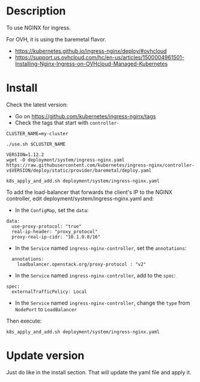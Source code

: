 # Description

To use NGINX for ingress.

For OVH, it is using the baremetal flavor.

- https://kubernetes.github.io/ingress-nginx/deploy/#ovhcloud
- https://support.us.ovhcloud.com/hc/en-us/articles/1500004961501-Installing-Nginx-Ingress-on-OVHcloud-Managed-Kubernetes

# Install

Check the latest version:
- Go on https://github.com/kubernetes/ingress-nginx/tags
- Check the tags that start with `controller-`

```
CLUSTER_NAME=my-cluster

./use.sh $CLUSTER_NAME

VERSION=1.12.2
wget -O deployment/system/ingress-nginx.yaml https://raw.githubusercontent.com/kubernetes/ingress-nginx/controller-v$VERSION/deploy/static/provider/baremetal/deploy.yaml

k8s_apply_and_add.sh deployment/system/ingress-nginx.yaml
```

To add the load-balancer that forwards the client's IP to the NGINX controller, edit deployment/system/ingress-nginx.yaml and:
- In the `ConfigMap`, set the `data`:
```
data:
  use-proxy-protocol: "true"
  real-ip-header: "proxy_protocol"
  proxy-real-ip-cidr: "10.1.0.0/16"
```
- In the `Service` named `ingress-nginx-controller`, set the `annotations`:
```
  annotations:
    loadbalancer.openstack.org/proxy-protocol : "v2"
```
- In the `Service` named `ingress-nginx-controller`, add to the `spec`:
```
spec:
  externalTrafficPolicy: Local
```
- In the `Service` named `ingress-nginx-controller`, change the `type` from `NodePort` to `LoadBalancer`

Then execute:
```
k8s_apply_and_add.sh deployment/system/ingress-nginx.yaml
```

# Update version

Just do like in the install section. That will update the yaml file and apply it.
